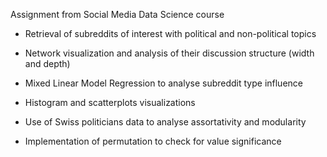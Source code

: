 Assignment from Social Media Data Science course

- Retrieval of subreddits of interest with political and non-political topics
- Network visualization and analysis of their discussion structure (width and depth)
- Mixed Linear Model Regression to analyse subreddit type influence
- Histogram and scatterplots visualizations

- Use of Swiss politicians data to analyse assortativity and modularity
- Implementation of permutation to check for value significance
